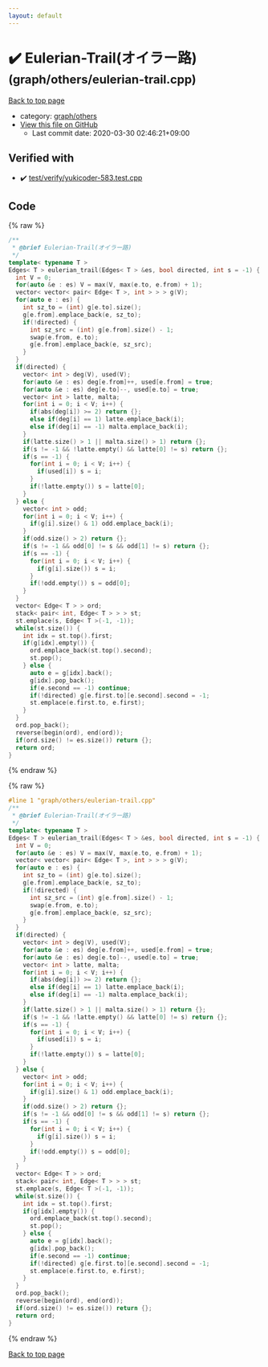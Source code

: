 ```yaml
---
layout: default
---
```


<!-- mathjax config similar to math.stackexchange -->
<script type="text/javascript" async
  src="https://cdnjs.cloudflare.com/ajax/libs/mathjax/2.7.5/MathJax.js?config=TeX-MML-AM_CHTML">
</script>
<script type="text/x-mathjax-config">
  MathJax.Hub.Config({
    TeX: { equationNumbers: { autoNumber: "AMS" }},
    tex2jax: {
      inlineMath: [ ['$','$'] ],
      processEscapes: true
    },
    "HTML-CSS": { matchFontHeight: false },
    displayAlign: "left",
    displayIndent: "2em"
  });
</script>

<script type="text/javascript" src="https://cdnjs.cloudflare.com/ajax/libs/jquery/3.4.1/jquery.min.js"></script>
<script src="https://cdn.jsdelivr.net/npm/jquery-balloon-js@1.1.2/jquery.balloon.min.js" integrity="sha256-ZEYs9VrgAeNuPvs15E39OsyOJaIkXEEt10fzxJ20+2I=" crossorigin="anonymous"></script>
<script type="text/javascript" src="../../../assets/js/copy-button.js"></script>
<link rel="stylesheet" href="../../../assets/css/copy-button.css" />


# :heavy_check_mark: Eulerian-Trail(オイラー路) <small>(graph/others/eulerian-trail.cpp)</small>

<a href="../../../index.html">Back to top page</a>

* category: <a href="../../../index.html#e557c7f962c39680942b9dada22cabec">graph/others</a>
* <a href="{{ site.github.repository_url }}/blob/master/graph/others/eulerian-trail.cpp">View this file on GitHub</a>
    - Last commit date: 2020-03-30 02:46:21+09:00




## Verified with

* :heavy_check_mark: <a href="../../../verify/test/verify/yukicoder-583.test.cpp.html">test/verify/yukicoder-583.test.cpp</a>


## Code

<a id="unbundled"></a>
{% raw %}
```cpp
/**
 * @brief Eulerian-Trail(オイラー路)
 */
template< typename T >
Edges< T > eulerian_trail(Edges< T > &es, bool directed, int s = -1) {
  int V = 0;
  for(auto &e : es) V = max(V, max(e.to, e.from) + 1);
  vector< vector< pair< Edge< T >, int > > > g(V);
  for(auto e : es) {
    int sz_to = (int) g[e.to].size();
    g[e.from].emplace_back(e, sz_to);
    if(!directed) {
      int sz_src = (int) g[e.from].size() - 1;
      swap(e.from, e.to);
      g[e.from].emplace_back(e, sz_src);
    }
  }
  if(directed) {
    vector< int > deg(V), used(V);
    for(auto &e : es) deg[e.from]++, used[e.from] = true;
    for(auto &e : es) deg[e.to]--, used[e.to] = true;
    vector< int > latte, malta;
    for(int i = 0; i < V; i++) {
      if(abs(deg[i]) >= 2) return {};
      else if(deg[i] == 1) latte.emplace_back(i);
      else if(deg[i] == -1) malta.emplace_back(i);
    }
    if(latte.size() > 1 || malta.size() > 1) return {};
    if(s != -1 && !latte.empty() && latte[0] != s) return {};
    if(s == -1) {
      for(int i = 0; i < V; i++) {
        if(used[i]) s = i;
      }
      if(!latte.empty()) s = latte[0];
    }
  } else {
    vector< int > odd;
    for(int i = 0; i < V; i++) {
      if(g[i].size() & 1) odd.emplace_back(i);
    }
    if(odd.size() > 2) return {};
    if(s != -1 && odd[0] != s && odd[1] != s) return {};
    if(s == -1) {
      for(int i = 0; i < V; i++) {
        if(g[i].size()) s = i;
      }
      if(!odd.empty()) s = odd[0];
    }
  }
  vector< Edge< T > > ord;
  stack< pair< int, Edge< T > > > st;
  st.emplace(s, Edge< T >(-1, -1));
  while(st.size()) {
    int idx = st.top().first;
    if(g[idx].empty()) {
      ord.emplace_back(st.top().second);
      st.pop();
    } else {
      auto e = g[idx].back();
      g[idx].pop_back();
      if(e.second == -1) continue;
      if(!directed) g[e.first.to][e.second].second = -1;
      st.emplace(e.first.to, e.first);
    }
  }
  ord.pop_back();
  reverse(begin(ord), end(ord));
  if(ord.size() != es.size()) return {};
  return ord;
}

```
{% endraw %}

<a id="bundled"></a>
{% raw %}
```cpp
#line 1 "graph/others/eulerian-trail.cpp"
/**
 * @brief Eulerian-Trail(オイラー路)
 */
template< typename T >
Edges< T > eulerian_trail(Edges< T > &es, bool directed, int s = -1) {
  int V = 0;
  for(auto &e : es) V = max(V, max(e.to, e.from) + 1);
  vector< vector< pair< Edge< T >, int > > > g(V);
  for(auto e : es) {
    int sz_to = (int) g[e.to].size();
    g[e.from].emplace_back(e, sz_to);
    if(!directed) {
      int sz_src = (int) g[e.from].size() - 1;
      swap(e.from, e.to);
      g[e.from].emplace_back(e, sz_src);
    }
  }
  if(directed) {
    vector< int > deg(V), used(V);
    for(auto &e : es) deg[e.from]++, used[e.from] = true;
    for(auto &e : es) deg[e.to]--, used[e.to] = true;
    vector< int > latte, malta;
    for(int i = 0; i < V; i++) {
      if(abs(deg[i]) >= 2) return {};
      else if(deg[i] == 1) latte.emplace_back(i);
      else if(deg[i] == -1) malta.emplace_back(i);
    }
    if(latte.size() > 1 || malta.size() > 1) return {};
    if(s != -1 && !latte.empty() && latte[0] != s) return {};
    if(s == -1) {
      for(int i = 0; i < V; i++) {
        if(used[i]) s = i;
      }
      if(!latte.empty()) s = latte[0];
    }
  } else {
    vector< int > odd;
    for(int i = 0; i < V; i++) {
      if(g[i].size() & 1) odd.emplace_back(i);
    }
    if(odd.size() > 2) return {};
    if(s != -1 && odd[0] != s && odd[1] != s) return {};
    if(s == -1) {
      for(int i = 0; i < V; i++) {
        if(g[i].size()) s = i;
      }
      if(!odd.empty()) s = odd[0];
    }
  }
  vector< Edge< T > > ord;
  stack< pair< int, Edge< T > > > st;
  st.emplace(s, Edge< T >(-1, -1));
  while(st.size()) {
    int idx = st.top().first;
    if(g[idx].empty()) {
      ord.emplace_back(st.top().second);
      st.pop();
    } else {
      auto e = g[idx].back();
      g[idx].pop_back();
      if(e.second == -1) continue;
      if(!directed) g[e.first.to][e.second].second = -1;
      st.emplace(e.first.to, e.first);
    }
  }
  ord.pop_back();
  reverse(begin(ord), end(ord));
  if(ord.size() != es.size()) return {};
  return ord;
}

```
{% endraw %}

<a href="../../../index.html">Back to top page</a>

